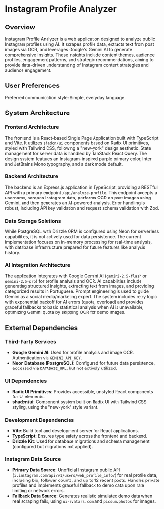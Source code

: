 # Instagram Profile Analyzer

## Overview

Instagram Profile Analyzer is a web application designed to analyze public Instagram profiles using AI. It scrapes profile data, extracts text from post images via OCR, and leverages Google's Gemini AI to generate comprehensive insights. These insights include content themes, audience profiles, engagement patterns, and strategic recommendations, aiming to provide data-driven understanding of Instagram content strategies and audience engagement.

## User Preferences

Preferred communication style: Simple, everyday language.

## System Architecture

### Frontend Architecture

The frontend is a React-based Single Page Application built with TypeScript and Vite. It utilizes `shadcn/ui` components based on Radix UI primitives, styled with Tailwind CSS, following a "new-york" design aesthetic. State management for server data is handled by TanStack React Query. The design system features an Instagram-inspired purple primary color, Inter and JetBrains Mono typography, and a dark mode default.

### Backend Architecture

The backend is an Express.js application in TypeScript, providing a RESTful API with a primary endpoint `/api/analyze-profile`. This endpoint accepts a username, scrapes Instagram data, performs OCR on post images using Gemini, and then generates an AI-powered analysis. Error handling is robust, including API key validation and request schema validation with Zod.

### Data Storage Solutions

While PostgreSQL with Drizzle ORM is configured using Neon for serverless capabilities, it is not actively used for data persistence. The current implementation focuses on in-memory processing for real-time analysis, with database infrastructure prepared for future features like analysis history.

### AI Integration Architecture

The application integrates with Google Gemini AI (`gemini-2.5-flash` or `gemini-2.5-pro`) for profile analysis and OCR. AI capabilities include generating structured insights, extracting text from images, and providing categorized results in Portuguese. Prompt engineering is used to guide Gemini as a social media/marketing expert. The system includes retry logic with exponential backoff for AI errors (quota, overload) and provides graceful fallbacks to basic statistical analysis when AI is unavailable, optimizing Gemini quota by skipping OCR for demo images.

## External Dependencies

### Third-Party Services

-   **Google Gemini AI**: Used for profile analysis and image OCR. Authentication via `GEMINI_API_KEY`.
-   **Neon Database (PostgreSQL)**: Configured for future data persistence, accessed via `DATABASE_URL`, but not actively utilized.

### UI Dependencies

-   **Radix UI Primitives**: Provides accessible, unstyled React components for UI elements.
-   **shadcn/ui**: Component system built on Radix UI with Tailwind CSS styling, using the "new-york" style variant.

### Development Dependencies

-   **Vite**: Build tool and development server for React applications.
-   **TypeScript**: Ensures type safety across the frontend and backend.
-   **Drizzle Kit**: Used for database migrations and schema management (configured but migrations not applied).

### Instagram Data Source

-   **Primary Data Source**: Unofficial Instagram public API (`i.instagram.com/api/v1/users/web_profile_info/`) for real profile data, including bio, follower counts, and up to 12 recent posts. Handles private profiles and implements graceful fallback to demo data upon rate limiting or network errors.
-   **Fallback Data Source**: Generates realistic simulated demo data when real scraping fails, using `ui-avatars.com` and `picsum.photos` for images.